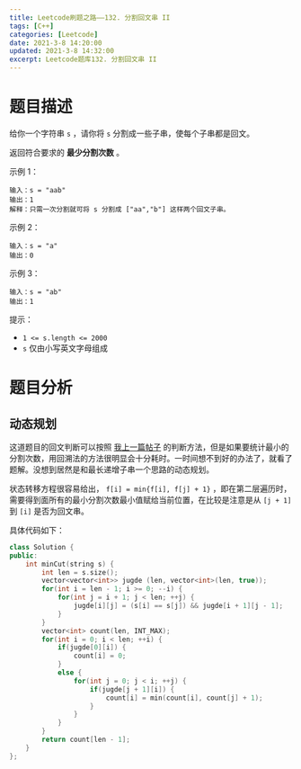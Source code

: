 ```yaml
---
title: Leetcode刷题之路——132. 分割回文串 II
tags: [C++]
categories: [Leetcode]
date: 2021-3-8 14:20:00
updated: 2021-3-8 14:32:00
excerpt: Leetcode题库132. 分割回文串 II
---
```


# 题目描述

给你一个字符串 ``s`` ，请你将 ``s`` 分割成一些子串，使每个子串都是回文。

返回符合要求的 **最少分割次数** 。

示例 1：

```
输入：s = "aab"
输出：1
解释：只需一次分割就可将 s 分割成 ["aa","b"] 这样两个回文子串。
```

示例 2：

```
输入：s = "a"
输出：0
```


示例 3：

```
输入：s = "ab"
输出：1
```


提示：

*  ``1 <= s.length <= 2000``
*  ``s`` 仅由小写英文字母组成

# 题目分析

## 动态规划

这道题目的回文判断可以按照 [我上一篇帖子](https://alex-lu-hub.github.io/2021/03/07/Leetcode%E5%88%B7%E9%A2%98%E4%B9%8B%E8%B7%AF%E2%80%94%E2%80%94131.%E5%88%86%E5%89%B2%E5%9B%9E%E6%96%87%E4%B8%B2/) 的判断方法，但是如果要统计最小的分割次数，用回溯法的方法很明显会十分耗时。一时间想不到好的办法了，就看了题解。没想到居然是和最长递增子串一个思路的动态规划。

状态转移方程很容易给出， ``f[i] = min{f[i], f[j] + 1}`` ，即在第二层遍历时，需要得到面所有的最小分割次数最小值赋给当前位置，在比较是注意是从 ``[j + 1]`` 到 ``[i]`` 是否为回文串。

具体代码如下：

```C++
class Solution {
public:
    int minCut(string s) {
        int len = s.size();
        vector<vector<int>> jugde (len, vector<int>(len, true));
        for(int i = len - 1; i >= 0; --i) {
            for(int j = i + 1; j < len; ++j) {
                jugde[i][j] = (s[i] == s[j]) && jugde[i + 1][j - 1];
            }
        }
        vector<int> count(len, INT_MAX);
        for(int i = 0; i < len; ++i) {
            if(jugde[0][i]) {
                count[i] = 0;
            }
            else {
                for(int j = 0; j < i; ++j) {
                    if(jugde[j + 1][i]) {
                        count[i] = min(count[i], count[j] + 1);
                    }
                }
            }
        }
        return count[len - 1];
    }
};
```

